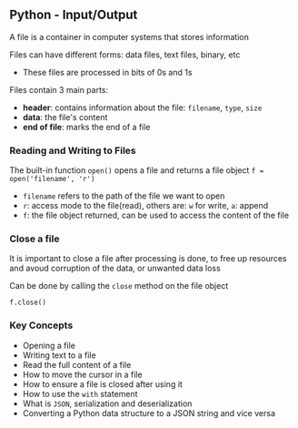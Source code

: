 ## Python - Input/Output
A file is a container in computer systems that stores information

Files can have different forms: data files, text files, binary, etc
- These files are processed in bits of 0s and 1s

Files contain 3 main parts:
- **header**: contains information about the file: `filename`, `type`, `size`
- **data**: the file's content
- **end of file**: marks the end of a file

### Reading and Writing to Files
The built-in function `open()` opens a file and returns a file object
`f = open('filename', 'r')`
- `filename` refers to the path of the file we want to open
- `r`: access mode to the file(read), others are: `w` for write, `a`: append
- `f`: the file object returned, can be used to access the content of the file

### Close a file
It is important to close a file after processing is done, to free up resources and avoud corruption of the data, or unwanted data loss

Can be done by calling the `close` method on the file object

`f.close()`

### Key Concepts
- Opening a file
- Writing text to a file
- Read the full content of a file
- How to move the cursor in a file
- How to ensure a file is closed after using it
- How to use the `with` statement
- What is `JSON`, serialization and deserialization
- Converting a Python data structure to a JSON string and vice versa
